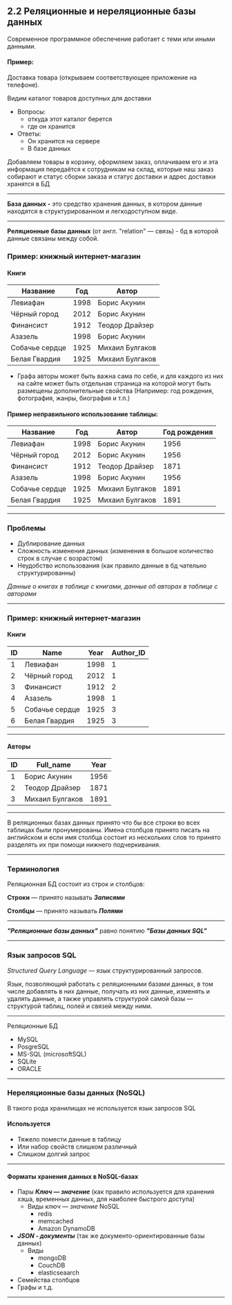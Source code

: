 ## 2.2 Реляционные и нереляционные базы данных

Современное программное обеспечение работает с теми или иными данными.

#### Пример:

Доставка товара (открываем соответствующее приложение на телефоне). 

Видим каталог товаров доступных для доставки 

- Вопросы:
  - откуда этот каталог берется 
  - где он хранится
- Ответы:
  - Он хранится на сервере
  - В базе данных

Добавляем товары в корзину, оформляем заказ, оплачиваем его и эта информация передаётся к сотрудникам на склад, которые наш заказ собирают и статус сборки заказа и статус доставки и адрес доставки хранятся в БД

------

**База данных -** это средство хранения данных, в котором данные находятся в структурированном и легкодоступном виде.

------

**Реляционные базы данных** (от англ. "relation" — связь) - бд в которой данные связаны между собой.

### Пример: книжный интернет-магазин

#### Книги

| Название       | Год  | Автор           |
| -------------- | ---- | --------------- |
| Левиафан       | 1998 | Борис Акунин    |
| Чёрный город   | 2012 | Борис Акунин    |
| Финансист      | 1912 | Теодор Драйзер  |
| Азазель        | 1998 | Борис Акунин    |
| Собачье сердце | 1925 | Михаил Булгаков |
| Белая Гвардия  | 1925 | Михаил Булгаков |

- Графа авторы может быть важна сама по себе, и для каждого из них на сайте может быть отдельная страница на которой могут быть размещены дополнительные свойства (Например: год рождения, фотография, жанры, биография и т.п.)

#### Пример неправильного использование таблицы: 

| Название       | Год  | Автор           | Год рождения |
| -------------- | ---- | --------------- | ------------ |
| Левиафан       | 1998 | Борис Акунин    | 1956         |
| Чёрный город   | 2012 | Борис Акунин    | 1956         |
| Финансист      | 1912 | Теодор Драйзер  | 1871         |
| Азазель        | 1998 | Борис Акунин    | 1956         |
| Собачье сердце | 1925 | Михаил Булгаков | 1891         |
| Белая Гвардия  | 1925 | Михаил Булгаков | 1891         |

------

### Проблемы

- Дублирование данных
- Сложность изменения данных (изменения в большое количество строк в случае с возрастом)
- Неудобство использования (как правило данные в бд чательно структурированны)

*Данные о книгах в таблице с книгами, данные об авторах в таблице с авторами*

------

### Пример: книжный интернет-магазин

#### Книги

| ID   | Name           | Year | Author_ID |
| ---- | -------------- | ---- | --------- |
| 1    | Левиафан       | 1998 | 1         |
| 2    | Чёрный город   | 2012 | 1         |
| 3    | Финансист      | 1912 | 2         |
| 4    | Азазель        | 1998 | 1         |
| 5    | Собачье сердце | 1925 | 3         |
| 6    | Белая Гвардия  | 1925 | 3         |

------

#### Авторы

| ID   | Full_name       | Year |
| ---- | --------------- | ---- |
| 1    | Борис Акунин    | 1956 |
| 2    | Теодор Драйзер  | 1871 |
| 3    | Михаил Булгаков | 1891 |

------

В реляционных базах данных принято что бы все строки во всех таблицах были пронумерованы. Имена столбцов принято писать на английском и если имя столбца состоит из нескольких слов то принято разделять их при помощи нижнего подчеркивания.

------

### Терминология

Реляционная БД состоит из строк и столбцов:

**Строки** — принято называть ***Записями***

**Столбцы** — принято называть ***Полями***

------

***"Реляционные базы данных"*** равно понятию ***"Базы данных SQL"***

------

### Язык запросов SQL

*Structured Query Language* — язык структурированный запросов.

Язык, позволяющий работать с реляционными базами данных, в том числе добавлять в них данные, получать из них данные, изменять и удалять данные, а также управлять структурой самой базы — структурой таблиц, полей и связей между ними.

------

Реляционные БД

- MySQL
- PosgreSQL
- MS-SQL (microsoftSQL)
- SQLite
- ORACLE

------

### Нереляционные базы данных (NoSQL)

В такого рода хранилищах не используется язык запросов SQL

#### Используется

- Тяжело помести данные в таблицу
- Или набор свойств слишком различный
- Слишком долгий запрос 

------

#### Форматы хранения данных в NoSQL-базах

- Пары ***Ключ — значение*** (как правило используется для хранения хэша, временных данных, для наиболее быстрого доступа)
  - Виды *ключ — значение* NoSQL 
    - redis
    - memcached
    - Amazon DynamoDB
- ***JSON - документы*** (так же документо-ориентированные базы данных)
  - Виды 
    - mongoDB
    - CouchDB
    - elasticseaarch
- Семейства столбцов
- Графы и т.д.

------